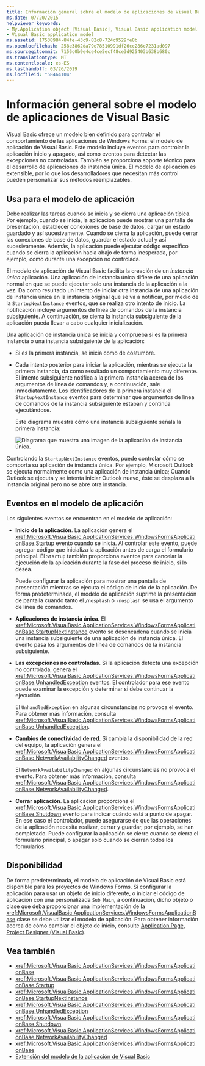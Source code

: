 ```yaml
---
title: Información general sobre el modelo de aplicaciones de Visual Basic
ms.date: 07/20/2015
helpviewer_keywords:
- My.Application object [Visual Basic], Visual Basic application model
- Visual Basic application model
ms.assetid: 17538984-84fe-43c9-82c8-724c9529fe8b
ms.openlocfilehash: 258e3862da79e78510991df26cc286c7231ad097
ms.sourcegitcommit: 7156c0b9e4ce4ce5ecf48ce3d925403b638b680c
ms.translationtype: MT
ms.contentlocale: es-ES
ms.lasthandoff: 03/26/2019
ms.locfileid: "58464104"
---
```

# <a name="overview-of-the-visual-basic-application-model"></a>Información general sobre el modelo de aplicaciones de Visual Basic
Visual Basic ofrece un modelo bien definido para controlar el comportamiento de las aplicaciones de Windows Forms: el modelo de aplicación de Visual Basic. Este modelo incluye eventos para controlar la aplicación inicio y apagado, así como eventos para detectar las excepciones no controladas. También se proporciona soporte técnico para el desarrollo de aplicaciones de instancia única. El modelo de aplicación es extensible, por lo que los desarrolladores que necesitan más control pueden personalizar sus métodos reemplazables.  
  
## <a name="uses-for-the-application-model"></a>Usa para el modelo de aplicación  
 Debe realizar las tareas cuando se inicia y se cierra una aplicación típica. Por ejemplo, cuando se inicia, la aplicación puede mostrar una pantalla de presentación, establecer conexiones de base de datos, cargar un estado guardado y así sucesivamente. Cuando se cierra la aplicación, puede cerrar las conexiones de base de datos, guardar el estado actual y así sucesivamente. Además, la aplicación puede ejecutar código específico cuando se cierra la aplicación hacia abajo de forma inesperada, por ejemplo, como durante una excepción no controlada.  
  
 El modelo de aplicación de Visual Basic facilita la creación de un *instancia única* aplicación. Una aplicación de instancia única difiere de una aplicación normal en que se puede ejecutar solo una instancia de la aplicación a la vez. Da como resultado un intento de iniciar otra instancia de una aplicación de instancia única en la instancia original que se va a notificar, por medio de la `StartupNextInstance` eventos, que se realiza otro intento de inicio. La notificación incluye argumentos de línea de comandos de la instancia subsiguiente. A continuación, se cierra la instancia subsiguiente de la aplicación pueda llevar a cabo cualquier inicialización.  
  
 Una aplicación de instancia única se inicia y comprueba si es la primera instancia o una instancia subsiguiente de la aplicación:  
  
-   Si es la primera instancia, se inicia como de costumbre.  
  
-   Cada intento posterior para iniciar la aplicación, mientras se ejecuta la primera instancia, da como resultado un comportamiento muy diferente. El intento subsiguiente notifica a la primera instancia acerca de los argumentos de línea de comandos y, a continuación, sale inmediatamente. Los identificadores de la primera instancia el `StartupNextInstance` eventos para determinar qué argumentos de línea de comandos de la instancia subsiguiente estaban y continúa ejecutándose.  
  
     Este diagrama muestra cómo una instancia subsiguiente señala la primera instancia:  
  
     ![Diagrama que muestra una imagen de la aplicación de instancia única.](./media/overview-of-the-visual-basic-application-model/single-instance-application.gif)  
  
 Controlando la `StartupNextInstance` eventos, puede controlar cómo se comporta su aplicación de instancia única. Por ejemplo, Microsoft Outlook se ejecuta normalmente como una aplicación de instancia única; Cuando Outlook se ejecuta y se intenta iniciar Outlook nuevo, éste se desplaza a la instancia original pero no se abre otra instancia.  
  
## <a name="events-in-the-application-model"></a>Eventos en el modelo de aplicación  
 Los siguientes eventos se encuentran en el modelo de aplicación:  
  
-   **Inicio de la aplicación**. La aplicación genera el <xref:Microsoft.VisualBasic.ApplicationServices.WindowsFormsApplicationBase.Startup> evento cuando se inicia. Al controlar este evento, puede agregar código que inicializa la aplicación antes de carga el formulario principal. El `Startup` también proporciona eventos para cancelar la ejecución de la aplicación durante la fase del proceso de inicio, si lo desea.  
  
     Puede configurar la aplicación para mostrar una pantalla de presentación mientras se ejecuta el código de inicio de la aplicación. De forma predeterminada, el modelo de aplicación suprime la presentación de pantalla cuando tanto el `/nosplash` o `-nosplash` se usa el argumento de línea de comandos.  
  
-   **Aplicaciones de instancia única**. El <xref:Microsoft.VisualBasic.ApplicationServices.WindowsFormsApplicationBase.StartupNextInstance> evento se desencadena cuando se inicia una instancia subsiguiente de una aplicación de instancia única. El evento pasa los argumentos de línea de comandos de la instancia subsiguiente.  
  
-   **Las excepciones no controladas**. Si la aplicación detecta una excepción no controlada, genera el <xref:Microsoft.VisualBasic.ApplicationServices.WindowsFormsApplicationBase.UnhandledException> eventos. El controlador para ese evento puede examinar la excepción y determinar si debe continuar la ejecución.  
  
     El `UnhandledException` en algunas circunstancias no provoca el evento. Para obtener más información, consulta <xref:Microsoft.VisualBasic.ApplicationServices.WindowsFormsApplicationBase.UnhandledException>.  
  
-   **Cambios de conectividad de red**. Si cambia la disponibilidad de la red del equipo, la aplicación genera el <xref:Microsoft.VisualBasic.ApplicationServices.WindowsFormsApplicationBase.NetworkAvailabilityChanged> eventos.  
  
     El `NetworkAvailabilityChanged` en algunas circunstancias no provoca el evento. Para obtener más información, consulta <xref:Microsoft.VisualBasic.ApplicationServices.WindowsFormsApplicationBase.NetworkAvailabilityChanged>.  
  
-   **Cerrar aplicación**. La aplicación proporciona el <xref:Microsoft.VisualBasic.ApplicationServices.WindowsFormsApplicationBase.Shutdown> evento para indicar cuándo está a punto de apagar. En ese caso el controlador, puede asegurarse de que las operaciones de la aplicación necesita realizar, cerrar y guardar, por ejemplo, se han completado. Puede configurar la aplicación se cierre cuando se cierra el formulario principal, o apagar solo cuando se cierran todos los formularios.  
  
## <a name="availability"></a>Disponibilidad  
 De forma predeterminada, el modelo de aplicación de Visual Basic está disponible para los proyectos de Windows Forms. Si configurar la aplicación para usar un objeto de inicio diferente, o iniciar el código de aplicación con una personalizada `Sub Main`, a continuación, dicho objeto o clase que deba proporcionar una implementación de la <xref:Microsoft.VisualBasic.ApplicationServices.WindowsFormsApplicationBase> clase se debe utilizar el modelo de aplicación. Para obtener información acerca de cómo cambiar el objeto de inicio, consulte [Application Page, Project Designer (Visual Basic)](/visualstudio/ide/reference/application-page-project-designer-visual-basic).  
  
## <a name="see-also"></a>Vea también
- <xref:Microsoft.VisualBasic.ApplicationServices.WindowsFormsApplicationBase>
- <xref:Microsoft.VisualBasic.ApplicationServices.WindowsFormsApplicationBase.Startup>
- <xref:Microsoft.VisualBasic.ApplicationServices.WindowsFormsApplicationBase.StartupNextInstance>
- <xref:Microsoft.VisualBasic.ApplicationServices.WindowsFormsApplicationBase.UnhandledException>
- <xref:Microsoft.VisualBasic.ApplicationServices.WindowsFormsApplicationBase.Shutdown>
- <xref:Microsoft.VisualBasic.ApplicationServices.WindowsFormsApplicationBase.NetworkAvailabilityChanged>
- <xref:Microsoft.VisualBasic.ApplicationServices.WindowsFormsApplicationBase>
- [Extensión del modelo de la aplicación de Visual Basic](../../../visual-basic/developing-apps/customizing-extending-my/extending-the-visual-basic-application-model.md)
